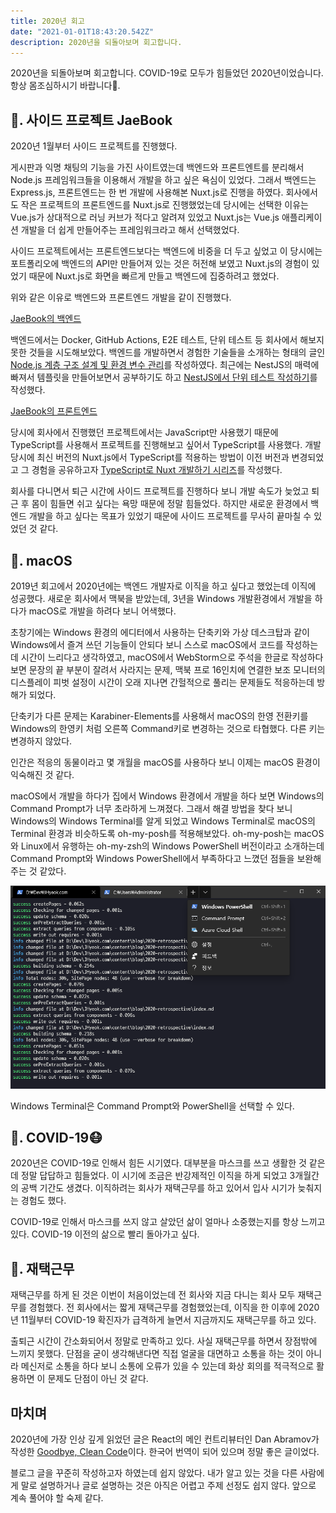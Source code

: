 ```yaml
---
title: 2020년 회고
date: "2021-01-01T18:43:20.542Z"
description: 2020년을 되돌아보며 회고합니다.
---
```


2020년을 되돌아보며 회고합니다. COVID-19로 모두가 힘들었던 2020년이었습니다. 항상 몸조심하시기 바랍니다🙏.

## 📃. 사이드 프로젝트 JaeBook

2020년 1월부터 사이드 프로젝트를 진행했다.

게시판과 익명 채팅의 기능을 가진 사이트였는데 백엔드와 프론트엔트를 분리해서 Node.js 프레임워크들을 이용해서 개발을 하고 싶은 욕심이 있었다. 그래서 백엔드는 Express.js, 프론트엔드는 한 번 개발에 사용해본 Nuxt.js로 진행을 하였다. 회사에서도 작은 프로젝트의 프론트엔드를 Nuxt.js로 진행했었는데 당시에는 선택한 이유는 Vue.js가 상대적으로 러닝 커브가 적다고 알려져 있었고 Nuxt.js는 Vue.js 애플리케이션 개발을 더 쉽게 만들어주는 프레임워크라고 해서 선택했었다.

사이드 프로젝트에서는 프론트엔드보다는 백엔드에 비중을 더 두고 싶었고 이 당시에는 포트폴리오에 백엔드의 API만 만들어져 있는 것은 허전해 보였고 Nuxt.js의 경험이 있었기 때문에 Nuxt.js로 화면을 빠르게 만들고 백엔드에 집중하려고 했었다.

위와 같은 이유로 백엔드와 프론트엔드 개발을 같이 진행했다.

[JaeBook의 백엔드](https://github.com/JHyeok/jaebook-server)

백엔드에서는 Docker, GitHub Actions, E2E 테스트, 단위 테스트 등 회사에서 해보지 못한 것들을 시도해보았다. 백엔드를 개발하면서 경험한 기술들을 소개하는 형태의 글인 [Node.js 계층 구조 설계 및 환경 변수 관리](https://jhyeok.com/node-backend-structure/)를 작성하였다. 최근에는 NestJS의 매력에 빠져서 템플릿을 만들어보면서 공부하기도 하고 [NestJS에서 단위 테스트 작성하기](https://jhyeok.com/nestjs-unit-test/)를 작성했다.

[JaeBook의 프론트엔드](https://github.com/JHyeok/jaebook-client)

당시에 회사에서 진행했던 프로젝트에서는 JavaScript만 사용했기 때문에 TypeScript를 사용해서 프로젝트를 진행해보고 싶어서 TypeScript를 사용했다. 개발 당시에 최신 버전의 Nuxt.js에서 TypeScript를 적용하는 방법이 이전 버전과 변경되었고 그 경험을 공유하고자 [TypeScript로 Nuxt 개발하기 시리즈](https://jhyeok.com/nuxt-with-typescript)를 작성했다.

회사를 다니면서 퇴근 시간에 사이드 프로젝트를 진행하다 보니 개발 속도가 늦었고 퇴근 후 몸이 힘들면 쉬고 싶다는 욕망 때문에 정말 힘들었다. 하지만 새로운 환경에서 백엔드 개발을 하고 싶다는 목표가 있었기 때문에 사이드 프로젝트를 무사히 끝마칠 수 있었던 것 같다.

## 📃. macOS

2019년 회고에서 2020년에는 백엔드 개발자로 이직을 하고 싶다고 했었는데 이직에 성공했다. 새로운 회사에서 맥북을 받았는데, 3년을 Windows 개발환경에서 개발을 하다가 macOS로 개발을 하려다 보니 어색했다.

초창기에는 Windows 환경의 에디터에서 사용하는 단축키와 가상 데스크탑과 같이 Windows에서 즐겨 쓰던 기능들이 안되다 보니 스스로 macOS에서 코드를 작성하는데 시간이 느리다고 생각하였고, macOS에서 WebStorm으로 주석을 한글로 작성하다 보면 문장의 끝 부분이 잘려서 사라지는 문제, 맥북 프로 16인치에 연결한 보조 모니터의 디스플레이 피벗 설정이 시간이 오래 지나면 간헐적으로 풀리는 문제들도 적응하는데 방해가 되었다.

단축키가 다른 문제는 Karabiner-Elements를 사용해서 macOS의 한영 전환키를 Windows의 한영키 처럼 오른쪽 Command키로 변경하는 것으로 타협했다. 다른 키는 변경하지 않았다.

인간은 적응의 동물이라고 몇 개월을 macOS를 사용하다 보니 이제는 macOS 환경이 익숙해진 것 같다.

macOS에서 개발을 하다가 집에서 Windows 환경에서 개발을 하다 보면 Windows의 Command Prompt가 너무 초라하게 느껴졌다. 그래서 해결 방법을 찾다 보니 Windows의 Windows Terminal를 알게 되었고 Windows Terminal로 macOS의 Terminal 환경과 비슷하도록 oh-my-posh를 적용해보았다. oh-my-posh는 macOS와 Linux에서 유행하는 oh-my-zsh의 Windows PowerShell 버전이라고 소개하는데 Command Prompt와 Windows PowerShell에서 부족하다고 느꼈던 점들을 보완해주는 것 같았다.

![windows-terminal](./windows-terminal.png)

Windows Terminal은 Command Prompt와 PowerShell을 선택할 수 있다.

## 📃. COVID-19😷

2020년은 COVID-19로 인해서 힘든 시기였다. 대부분을 마스크를 쓰고 생활한 것 같은데 정말 답답하고 힘들었다. 이 시기에 조금은 반강제적인 이직을 하게 되었고 3개월간의 공백 기간도 생겼다. 이직하려는 회사가 재택근무를 하고 있어서 입사 시기가 늦춰지는 경험도 했다.

COVID-19로 인해서 마스크를 쓰지 않고 살았던 삶이 얼마나 소중했는지를 항상 느끼고 있다. COVID-19 이전의 삶으로 빨리 돌아가고 싶다.

## 📃. 재택근무

재택근무를 하게 된 것은 이번이 처음이었는데 전 회사와 지금 다니는 회사 모두 재택근무를 경험했다. 전 회사에서는 짧게 재택근무를 경험했었는데, 이직을 한 이후에 2020년 11월부터 COVID-19 확진자가 급격하게 늘면서 지금까지도 재택근무를 하고 있다.

출퇴근 시간이 간소화되어서 정말로 만족하고 있다. 사실 재택근무를 하면서 장점밖에 느끼지 못했다. 단점을 굳이 생각해낸다면 직접 얼굴을 대면하고 소통을 하는 것이 아니라 메신저로 소통을 하다 보니 소통에 오류가 있을 수 있는데 화상 회의를 적극적으로 활용하면 이 문제도 단점이 아닌 것 같다.

## 마치며

2020년에 가장 인상 깊게 읽었던 글은 React의 메인 컨트리뷰터인 Dan Abramov가 작성한 [Goodbye, Clean Code](https://overreacted.io/ko/goodbye-clean-code/)이다. 한국어 번역이 되어 있으며 정말 좋은 글이었다.

블로그 글을 꾸준히 작성하고자 하였는데 쉽지 않았다. 내가 알고 있는 것을 다른 사람에게 말로 설명하거나 글로 설명하는 것은 아직은 어렵고 주제 선정도 쉽지 않다. 앞으로 계속 풀어야 할 숙제 같다.
